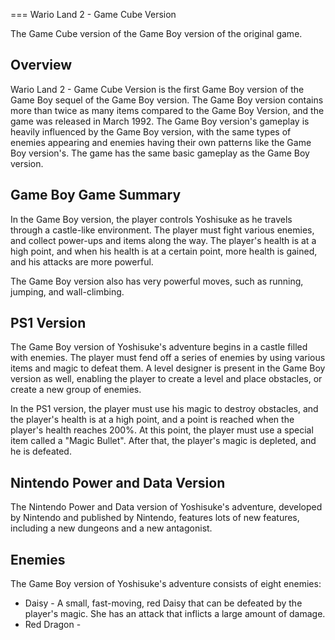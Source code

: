 
===
Wario Land 2 - Game Cube Version

The Game Cube version of the Game Boy version of the original game.

## Overview

Wario Land 2 - Game Cube Version is the first Game Boy version of the Game Boy sequel of the Game Boy version. The Game Boy version contains more than twice as many items compared to the Game Boy Version, and the game was released in March 1992. The Game Boy version's gameplay is heavily influenced by the Game Boy version, with the same types of enemies appearing and enemies having their own patterns like the Game Boy version's. The game has the same basic gameplay as the Game Boy version.

## Game Boy Game Summary

In the Game Boy version, the player controls Yoshisuke as he travels through a castle-like environment. The player must fight various enemies, and collect power-ups and items along the way. The player's health is at a high point, and when his health is at a certain point, more health is gained, and his attacks are more powerful.

The Game Boy version also has very powerful moves, such as running, jumping, and wall-climbing.

## PS1 Version

The Game Boy version of Yoshisuke's adventure begins in a castle filled with enemies. The player must fend off a series of enemies by using various items and magic to defeat them. A level designer is present in the Game Boy version as well, enabling the player to create a level and place obstacles, or create a new group of enemies.

In the PS1 version, the player must use his magic to destroy obstacles, and the player's health is at a high point, and a point is reached when the player's health reaches 200%. At this point, the player must use a special item called a "Magic Bullet". After that, the player's magic is depleted, and he is defeated.

## Nintendo Power and Data Version

The Nintendo Power and Data version of Yoshisuke's adventure, developed by Nintendo and published by Nintendo, features lots of new features, including a new dungeons and a new antagonist.

## Enemies

The Game Boy version of Yoshisuke's adventure consists of eight enemies:

*   Daisy - A small, fast-moving, red Daisy that can be defeated by the player's magic. She has an attack that inflicts a large amount of damage.
*   Red Dragon -
